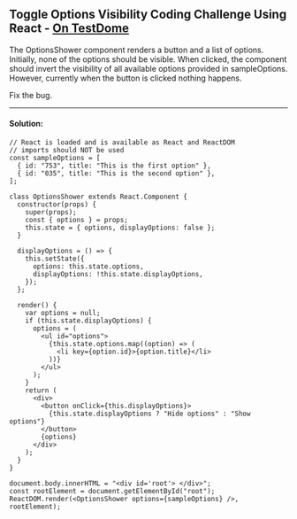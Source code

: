 ## Toggle Options Visibility Coding Challenge Using React - [On TestDome](https://app.testdome.com/questions/react-js/toggle-options-visibility/45274)

<p>
The OptionsShower component renders a button and a list of options. Initially, none of the options should be visible. When clicked, the component should invert the visibility of all available options provided in sampleOptions. However, currently when the button is clicked nothing happens.

Fix the bug.
</p>

---

#### Solution:
```
// React is loaded and is available as React and ReactDOM
// imports should NOT be used
const sampleOptions = [
  { id: "753", title: "This is the first option" },
  { id: "035", title: "This is the second option" },
];

class OptionsShower extends React.Component {
  constructor(props) {
    super(props);
    const { options } = props;
    this.state = { options, displayOptions: false };
  }

  displayOptions = () => {
    this.setState({
      options: this.state.options,
      displayOptions: !this.state.displayOptions,
    });
  };

  render() {
    var options = null;
    if (this.state.displayOptions) {
      options = (
        <ul id="options">
          {this.state.options.map((option) => (
            <li key={option.id}>{option.title}</li>
          ))}
        </ul>
      );
    }
    return (
      <div>
        <button onClick={this.displayOptions}>
          {this.state.displayOptions ? "Hide options" : "Show options"}
        </button>
        {options}
      </div>
    );
  }
}

document.body.innerHTML = "<div id='root'> </div>";
const rootElement = document.getElementById("root");
ReactDOM.render(<OptionsShower options={sampleOptions} />, rootElement);
```
